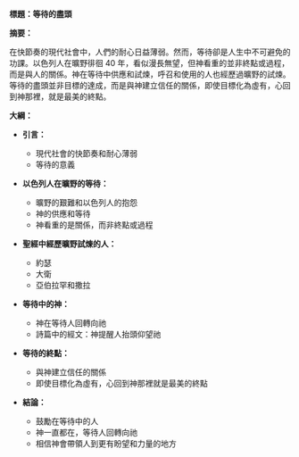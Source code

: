 **標題：等待的盡頭**

**摘要：**

在快節奏的現代社會中，人們的耐心日益薄弱。然而，等待卻是人生中不可避免的功課。以色列人在曠野徘徊 40 年，看似漫長無望，但神看重的並非終點或過程，而是與人的關係。神在等待中供應和試煉，呼召和使用的人也經歷過曠野的試煉。等待的盡頭並非目標的達成，而是與神建立信任的關係，即使目標化為虛有，心回到神那裡，就是最美的終點。

**大綱：**

* **引言：**
    * 現代社會的快節奏和耐心薄弱
    * 等待的意義

* **以色列人在曠野的等待：**
    * 曠野的艱難和以色列人的抱怨
    * 神的供應和等待
    * 神看重的是關係，而非終點或過程

* **聖經中經歷曠野試煉的人：**
    * 約瑟
    * 大衛
    * 亞伯拉罕和撒拉

* **等待中的神：**
    * 神在等待人回轉向祂
    * 詩篇中的經文：神提醒人抬頭仰望祂

* **等待的終點：**
    * 與神建立信任的關係
    * 即使目標化為虛有，心回到神那裡就是最美的終點

* **結論：**
    * 鼓勵在等待中的人
    * 神一直都在，等待人回轉向祂
    * 相信神會帶領人到更有盼望和力量的地方